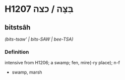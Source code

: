 # H1207 בִּצָּה / כצה

## bitstsâh

_(bits-tsaw' | bits-SAW | bee-TSA)_

### Definition

intensive from H1206; a swamp; fen, mire(-ry place); n-f

- swamp, marsh
